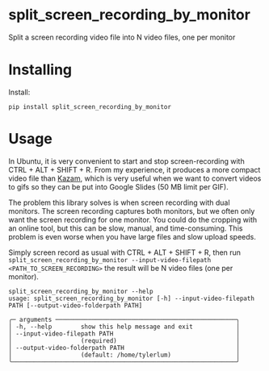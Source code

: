 # split_screen_recording_by_monitor

Split a screen recording video file into N video files, one per monitor 

# Installing

Install:

```
pip install split_screen_recording_by_monitor
```

# Usage

In Ubuntu, it is very convenient to start and stop screen-recording with CTRL + ALT + SHIFT + R. From my experience, it produces a more compact video file than [Kazam](https://github.com/henrywoo/kazam), which is very useful when we want to convert videos to gifs so they can be put into Google Slides (50 MB limit per GIF). 

The problem this library solves is when screen recording with dual monitors. The screen recording captures both monitors, but we often only want the screen recording for one monitor. You could do the cropping with an online tool, but this can be slow, manual, and time-consuming. This problem is even worse when you have large files and slow upload speeds.

Simply screen record as usual with CTRL + ALT + SHIFT + R, then run `split_screen_recording_by_monitor --input-video-filepath <PATH_TO_SCREEN_RECORDING>` the result will be N video files (one per monitor).

```
split_screen_recording_by_monitor --help
usage: split_screen_recording_by_monitor [-h] --input-video-filepath PATH [--output-video-folderpath PATH]

╭─ arguments ──────────────────────────────────────────────────╮
│ -h, --help        show this help message and exit            │
│ --input-video-filepath PATH                                  │
│                   (required)                                 │
│ --output-video-folderpath PATH                               │
│                   (default: /home/tylerlum)                  │
╰──────────────────────────────────────────────────────────────╯
```
